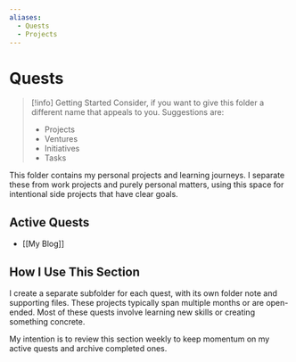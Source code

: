 ```yaml
---
aliases:
  - Quests
  - Projects
---
```


# Quests

> [!info] Getting Started
> Consider, if you want to give this folder a different name that appeals to you. Suggestions are:
> - Projects
> - Ventures
> - Initiatives
> - Tasks

This folder contains my personal projects and learning journeys. I separate these from work projects and purely personal matters, using this space for intentional side projects that have clear goals.

## Active Quests

- [[My Blog]]

## How I Use This Section

I create a separate subfolder for each quest, with its own folder note and supporting files. These projects typically span multiple months or are open-ended. Most of these quests involve learning new skills or creating something concrete.

My intention is to review this section weekly to keep momentum on my active quests and archive completed ones.